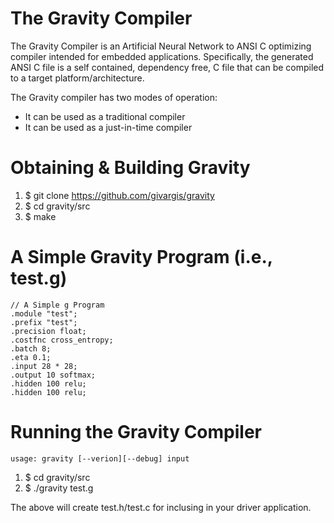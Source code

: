 # The Gravity Compiler

The Gravity Compiler is an Artificial Neural Network to ANSI C optimizing
compiler intended for embedded applications. Specifically, the generated
ANSI C file is a self contained, dependency free, C file that can be
compiled to a target platform/architecture.

The Gravity compiler has two modes of operation:
  * It can be used as a traditional compiler
  * It can be used as a just-in-time compiler

# Obtaining & Building Gravity
  1. $ git clone https://github.com/givargis/gravity
  2. $ cd gravity/src
  3. $ make

 # A Simple Gravity Program (i.e., test.g)
 ```
 // A Simple g Program
.module "test";
.prefix "test";
.precision float;
.costfnc cross_entropy;
.batch 8;
.eta 0.1;
.input 28 * 28;
.output 10 softmax;
.hidden 100 relu;
.hidden 100 relu;
 ```

 # Running the Gravity Compiler
 ```
 usage: gravity [--verion][--debug] input
 ```
   1. $ cd gravity/src
   2. $ ./gravity test.g

The above will create test.h/test.c for inclusing in your driver application.
